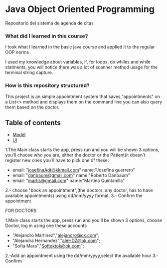 # Java Object Oriented Programming
Repositorio del sistema de agenda de citas

### What did I learned in this course?

I took what I learned in the basic java course and applied it to the regular OOP norms

I used my knowledge about variables, if, for loops, do whiles and while statments, you will 
notice there was a lot of scanner method usage for the terminal string capture.

### How is this repository structured?

This project is an simple appointment system that saves,"appointments" on a List<> method 
and displays them on the command line you can also query them based on the doctor.

## Table of contents

* [Model](../master/src/Model)
* [UI](../master/src/ui)

1.The Main class starts the app, press run and you will be 
shown 3 options, you'll choose who you are, either the doctor or the Patient(it doesn't register new ones
you´ll have to pick one of these:

* email: "josefinaAdt@kkmail.com"  name:"Josefina guerrero"
* email: "danbaum@gmail.com"       name:"Roberto Danbaum"
* email: "martis@gmail.com"        name:"Martina Quintanilla"

2.- choose "book an appointment",(the doctors, any doctor, has to have available appointments) using  dd/mm/yyyy format.
3.- Confirm the appointment

FOR DOCTORS

1.Main class starts the app, press run and you'll be shown 3 options, choose Doctor, log in using one these accounts

* "Alejandro Martinez","alejandro@ok.com";
* "Alejandra Hernandez","aleHDZ@ok.com";
* "Sofia Mara","Softoktok@ok.com";

2.-Add an appointment using the dd/mm/yyyy,select the available hour
3.-Confirm


